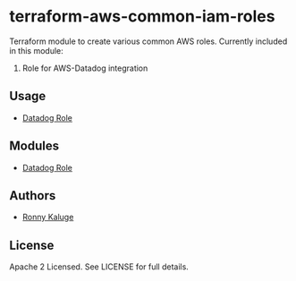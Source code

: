 # terraform-aws-common-iam-roles
Terraform module to create various common AWS roles. Currently included in this module:
1. Role for AWS-Datadog integration


Usage
-----

* [Datadog Role](https://github.com/traveloka/terraform-aws-common-iam-roles/tree/master/examples/datadog-role)

Modules
-------

* [Datadog Role](https://github.com/traveloka/terraform-aws-common-iam-roles/tree/master/modules/datadog-role)

Authors
-------

* [Ronny Kaluge](https://github.com/ronny-kaluge)

License
-------

Apache 2 Licensed. See LICENSE for full details.
